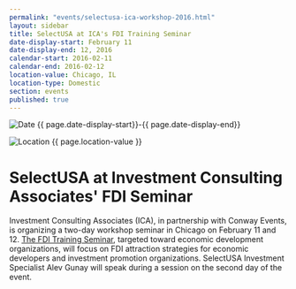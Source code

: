 ```yaml
---
permalink: "events/selectusa-ica-workshop-2016.html"
layout: sidebar
title: SelectUSA at ICA's FDI Training Seminar
date-display-start: February 11
date-display-end: 12, 2016
calendar-start: 2016-02-11
calendar-end: 2016-02-12
location-value: Chicago, IL
location-type: Domestic
section: events
published: true
---
```


![Date](https://google.github.io/material-design-icons/action/svg/design/ic_event_24px.svg "Date") {{ page.date-display-start}}-{{ page.date-display-end}}

![Location](http://google.github.io/material-design-icons/social/svg/design/ic_location_city_24px.svg "Location") {{ page.location-value }}

# SelectUSA at Investment Consulting Associates' FDI Seminar

Investment Consulting Associates (ICA), in partnership with Conway Events, is organizing a two-day workshop seminar in Chicago on February 11 and 12. [The FDI Training Seminar](http://www.ic-associates.com/images/stories/Chicago%20Programme%20091215.pdf), targeted toward economic development organizations, will focus on FDI attraction strategies for economic developers and investment promotion organizations. SelectUSA Investment Specialist Alev Gunay will speak during a session on the second day of the event.
